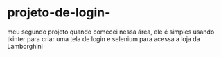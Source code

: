 # projeto-de-login-
meu segundo projeto quando comecei nessa área, ele é simples usando tkinter para  criar uma tela de login e selenium para acessa a loja da Lamborghini 
